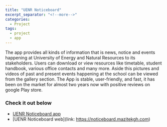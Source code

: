 ```yaml
---
title: "UENR Noticeboard"
excerpt_separator: "<!--more-->"
categories:
  - Project
tags:
  - project
  - app
---
```

The app provides all kinds of information that is news, notice and events happening at University of Energy and Natural Resources to its stakeholders.
Users can download or view resources like timetable, student handbook, various office contacts and many more. Aside this pictures and videos of past and present events happening at the school can be viewed from the gallery section.
The App is stable, user-friendly, and fast, it has been on the market for almost two years now with positive reviews on google Play store.

### Check it out below

- [UENR Noticeboard app](https://play.google.com/store/apps/details?id=com.mazitekgh.noticeboard)
- [UENR Noticeboard web](link: https://noticeboard.mazitekgh.com)